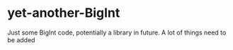 # yet-another-BigInt
Just some BigInt code, potentially a library in future. A lot of things need to be added

